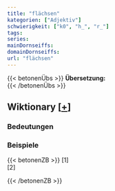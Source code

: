 ```yaml
---
title: "flächsen"
kategorien: ["Adjektiv"]
schwierigkeit: ["k0", "h_", "r_"]
tags:
series:
mainDornseiffs:
domainDornseiffs:
url: "flächsen"
---
```


{{< betonenÜbs >}}
**Übersetzung:**  
{{< /betonenÜbs >}}

## Wiktionary [[+](https://de.wiktionary.org/wiki/flächsen)]

### Bedeutungen

### Beispiele
{{< betonenZB >}}
[1]  
[2]  

{{< /betonenZB >}}

